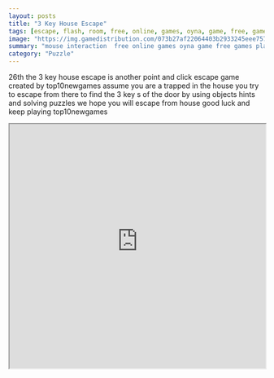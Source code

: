 ```yaml
---
layout: posts
title: "3 Key House Escape"
tags: [escape, flash, room, free, online, games, oyna, game, free, games, play, play, games]
image: "https://img.gamedistribution.com/073b27af22064403b2933245eee75790.jpg"
summary: "mouse interaction  free online games oyna game free games play play games"
category: "Puzzle"
---
```


26th the 3 key house escape is another point and click escape game created by top10newgames assume you are a trapped in the house you try to escape from there to find the 3 key s of the door by using objects hints and solving puzzles we hope you will escape from house good luck and keep playing top10newgames

<iframe width="100%" height="480px;" src="https://flash.gamedistribution.com?game=073b27af22064403b2933245eee75790"></iframe>
